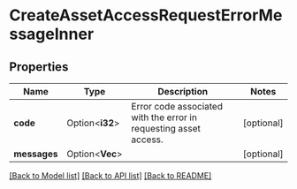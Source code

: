 # CreateAssetAccessRequestErrorMessageInner

## Properties

Name | Type | Description | Notes
------------ | ------------- | ------------- | -------------
**code** | Option<**i32**> | Error code associated with the error in requesting asset access. | [optional]
**messages** | Option<**Vec<String>**> |  | [optional]

[[Back to Model list]](../README.md#documentation-for-models) [[Back to API list]](../README.md#documentation-for-api-endpoints) [[Back to README]](../README.md)


